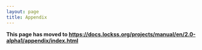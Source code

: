 ```yaml
---
layout: page
title: Appendix
---
```


**This page has moved to <https://docs.lockss.org/projects/manual/en/2.0-alpha1/appendix/index.html>**